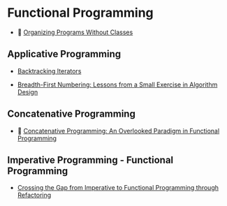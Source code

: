 # Functional Programming

* :scroll: [Organizing Programs Without Classes](http://cs.au.dk/~hosc/local/LaSC-4-3-pp223-242.pdf)

## Applicative Programming

* [Backtracking Iterators](https://www.lri.fr/~filliatr/publis/enum2.pdf)

* [Breadth-First Numbering: Lessons from a Small Exercise in Algorithm Design](http://www.cs.tufts.edu/~nr/cs257/archive/chris-okasaki/breadth-first.pdf)

## Concatenative Programming

* :scroll: [Concatenative Programming: An Overlooked Paradigm in Functional Programming](https://github.com/dterei/Research-Papers/blob/master/To%20Read/CONCATENATIVE%20PROGRAMMING%0AAn%20Overlooked%20Paradigm%20in%20Functional%20Programming.pdf)

## Imperative Programming - Functional Programming

* [Crossing the Gap from Imperative to Functional Programming through Refactoring](http://dig.cs.illinois.edu/papers/lambdaRefactoring.pdf)
